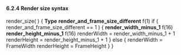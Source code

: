 #### 6.2.4 Render size syntax

<div class="syntax">
render_size( ) {                                                      <b>Type</b>
    <b>render_and_frame_size_different</b>                                   f(1)
    if ( render_and_frame_size_different == 1 ) {
        <b>render_width_minus_1</b>                                          f(16)
        <b>render_height_minus_1</b>                                         f(16)
        renderWidth = render_width_minus_1 + 1
        renderHeight = render_height_minus_1 + 1
    } else {
        renderWidth = FrameWidth
        renderHeight = FrameHeight
    }
}

</div>
